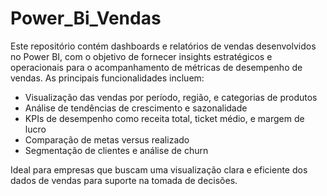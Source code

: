 # Power_Bi_Vendas

Este repositório contém dashboards e relatórios de vendas desenvolvidos no Power BI, com o objetivo de fornecer insights estratégicos e operacionais para o acompanhamento de métricas de desempenho de vendas. As principais funcionalidades incluem:

- Visualização das vendas por período, região, e categorias de produtos
- Análise de tendências de crescimento e sazonalidade
- KPIs de desempenho como receita total, ticket médio, e margem de lucro
- Comparação de metas versus realizado
- Segmentação de clientes e análise de churn

Ideal para empresas que buscam uma visualização clara e eficiente dos dados de vendas para suporte na tomada de decisões.
